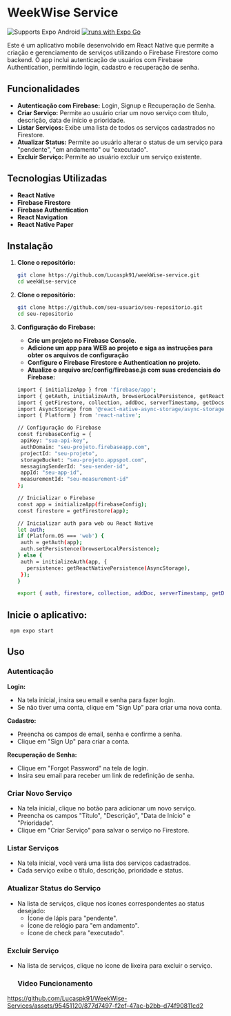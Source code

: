 # WeekWise Service

![Supports Expo Android](https://img.shields.io/badge/Android-4630EB.svg?style=flat-square&logo=ANDROID&labelColor=A4C639&logoColor=fff)
[![runs with Expo Go](https://img.shields.io/badge/Runs%20with%20Expo%20Go-4630EB.svg?style=flat-square&logo=EXPO&labelColor=f3f3f3&logoColor=000)](https://expo.dev/client)

Este é um aplicativo mobile desenvolvido em React Native que permite a criação e gerenciamento de serviços utilizando o Firebase Firestore como backend. O app inclui autenticação de usuários com Firebase Authentication, permitindo login, cadastro e recuperação de senha.

## Funcionalidades

- **Autenticação com Firebase:** Login, Signup e Recuperação de Senha.
- **Criar Serviço:** Permite ao usuário criar um novo serviço com título, descrição, data de início e prioridade.
- **Listar Serviços:** Exibe uma lista de todos os serviços cadastrados no Firestore.
- **Atualizar Status:** Permite ao usuário alterar o status de um serviço para "pendente", "em andamento" ou "executado".
- **Excluir Serviço:** Permite ao usuário excluir um serviço existente.

## Tecnologias Utilizadas

- **React Native**
- **Firebase Firestore**
- **Firebase Authentication**
- **React Navigation**
- **React Native Paper**

## Instalação

1. **Clone o repositório:**
   ```bash
   git clone https://github.com/Lucaspk91/weekWise-service.git
   cd weekWise-service
   ```

2. **Clone o repositório:**
    ```bash
    git clone https://github.com/seu-usuario/seu-repositorio.git
    cd seu-repositorio
    ```

3. **Configuração do Firebase:**

    - **Crie um projeto no Firebase Console.**
    - **Adicione um app para WEB ao projeto e siga as instruções para obter os arquivos de configuração**
    - **Configure o Firebase Firestore e Authentication no projeto.**
    - **Atualize o arquivo src/config/firebase.js com suas credenciais do Firebase:**
  
    ```bash
   import { initializeApp } from 'firebase/app';
   import { getAuth, initializeAuth, browserLocalPersistence, getReactNativePersistence } from 'firebase/auth';
   import { getFirestore, collection, addDoc, serverTimestamp, getDocs, deleteDoc, updateDoc, doc } from 'firebase/firestore';
   import AsyncStorage from '@react-native-async-storage/async-storage';
   import { Platform } from 'react-native';
   
   // Configuração do Firebase
   const firebaseConfig = {
     apiKey: "sua-api-key",
     authDomain: "seu-projeto.firebaseapp.com",
     projectId: "seu-projeto",
     storageBucket: "seu-projeto.appspot.com",
     messagingSenderId: "seu-sender-id",
     appId: "seu-app-id",
     measurementId: "seu-measurement-id"
   };
   
   // Inicializar o Firebase
   const app = initializeApp(firebaseConfig);
   const firestore = getFirestore(app);
   
   // Inicializar auth para web ou React Native
   let auth;
   if (Platform.OS === 'web') {
     auth = getAuth(app);
     auth.setPersistence(browserLocalPersistence);
   } else {
     auth = initializeAuth(app, {
       persistence: getReactNativePersistence(AsyncStorage),
     });
   }
   
   export { auth, firestore, collection, addDoc, serverTimestamp, getDocs, deleteDoc, updateDoc, doc }; // Exporte todas as funções necessárias

    ```

  ## Inicie o aplicativo:
     
     npm expo start
     

   ## Uso

### Autenticação

**Login:**

- Na tela inicial, insira seu email e senha para fazer login.
- Se não tiver uma conta, clique em "Sign Up" para criar uma nova conta.

**Cadastro:**

- Preencha os campos de email, senha e confirme a senha.
- Clique em "Sign Up" para criar a conta.

**Recuperação de Senha:**

- Clique em "Forgot Password" na tela de login.
- Insira seu email para receber um link de redefinição de senha.

### Criar Novo Serviço

- Na tela inicial, clique no botão para adicionar um novo serviço.
- Preencha os campos "Título", "Descrição", "Data de Início" e "Prioridade".
- Clique em "Criar Serviço" para salvar o serviço no Firestore.

### Listar Serviços

- Na tela inicial, você verá uma lista dos serviços cadastrados.
- Cada serviço exibe o título, descrição, prioridade e status.

### Atualizar Status do Serviço

- Na lista de serviços, clique nos ícones correspondentes ao status desejado:
  - Ícone de lápis para "pendente".
  - Ícone de relógio para "em andamento".
  - Ícone de check para "executado".

### Excluir Serviço

- Na lista de serviços, clique no ícone de lixeira para excluir o serviço.

  ### Video Funcionamento

  


https://github.com/Lucaspk91/WeekWise-Services/assets/95451120/877d7497-f2ef-47ac-b2bb-d74f90811cd2


